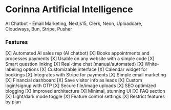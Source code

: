 # Corinna Artificial Intelligence

AI Chatbot - Email Marketing, Nextjs15, Clerk, Neon, Uploadcare, Cloudways, Bun, Stripe, Pusher

### Features

[X] Automated AI sales rep (AI chatbot)
[X] Books appointments and processes payments
[X] Usable on any website with a simple code
[X] Smart question linking
[X] Real-time chat (manual/automated)
[X] White-labeling options
[X] Customizable interface
[X] Calendar widget for bookings
[X] Integrates with Stripe for payments
[X] Simple email marketing
[X] Financial dashboard
[X] Save visitor info as leads
[X] Custom login/signup with OTP
[X] Secure file/image uploads
[X] SEO optimized blogging
[X] Improved architecture
[X] Minimal, stunning UI
[X] FAQ section
[X] Light/dark mode toggle
[X] Feature control settings
[X] Restrict features by plan
